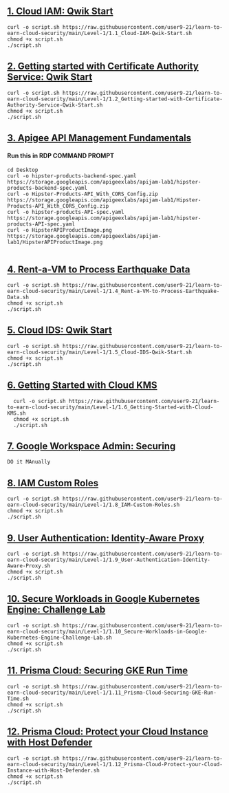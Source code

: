 ## [1. Cloud IAM: Qwik Start](https://www.cloudskillsboost.google/games/2265/labs/12925)
```
curl -o script.sh https://raw.githubusercontent.com/user9-21/learn-to-earn-cloud-security/main/Level-1/1.1_Cloud-IAM-Qwik-Start.sh
chmod +x script.sh
./script.sh

```

## [2. Getting started with Certificate Authority Service: Qwik Start](https://www.cloudskillsboost.google/games/2265/labs/12926)
```
curl -o script.sh https://raw.githubusercontent.com/user9-21/learn-to-earn-cloud-security/main/Level-1/1.2_Getting-started-with-Certificate-Authority-Service-Qwik-Start.sh
chmod +x script.sh
./script.sh

```

## [3. Apigee API Management Fundamentals](https://www.cloudskillsboost.google/games/2265/labs/12927)

#### Run this in RDP COMMAND PROMPT
```
cd Desktop
curl -o hipster-products-backend-spec.yaml https://storage.googleapis.com/apigeexlabs/apijam-lab1/hipster-products-backend-spec.yaml
curl -o Hipster-Products-API_With_CORS_Config.zip https://storage.googleapis.com/apigeexlabs/apijam-lab1/Hipster-Products-API_With_CORS_Config.zip
curl -o hipster-products-API-spec.yaml https://storage.googleapis.com/apigeexlabs/apijam-lab1/hipster-products-API-spec.yaml
curl -o HipsterAPIProductImage.png https://storage.googleapis.com/apigeexlabs/apijam-lab1/HipsterAPIProductImage.png


```

## [4. Rent-a-VM to Process Earthquake Data](https://www.cloudskillsboost.google/games/2265/labs/12928)
```
curl -o script.sh https://raw.githubusercontent.com/user9-21/learn-to-earn-cloud-security/main/Level-1/1.4_Rent-a-VM-to-Process-Earthquake-Data.sh
chmod +x script.sh
./script.sh

```

## [5. Cloud IDS: Qwik Start](https://www.cloudskillsboost.google/games/2265/labs/12929)
```
curl -o script.sh https://raw.githubusercontent.com/user9-21/learn-to-earn-cloud-security/main/Level-1/1.5_Cloud-IDS-Qwik-Start.sh
chmod +x script.sh
./script.sh

```

## [6. Getting Started with Cloud KMS](https://www.cloudskillsboost.google/games/2265/labs/12930)
```
  curl -o script.sh https://raw.githubusercontent.com/user9-21/learn-to-earn-cloud-security/main/Level-1/1.6_Getting-Started-with-Cloud-KMS.sh
  chmod +x script.sh
  ./script.sh

```

## [7. Google Workspace Admin: Securing](https://www.cloudskillsboost.google/games/2265/labs/12931)
```
DO it MAnually

```

## [8. IAM Custom Roles](https://www.cloudskillsboost.google/games/2265/labs/12932)
```
curl -o script.sh https://raw.githubusercontent.com/user9-21/learn-to-earn-cloud-security/main/Level-1/1.8_IAM-Custom-Roles.sh
chmod +x script.sh
./script.sh

```

## [9. User Authentication: Identity-Aware Proxy](https://www.cloudskillsboost.google/games/2265/labs/12933)
```
curl -o script.sh https://raw.githubusercontent.com/user9-21/learn-to-earn-cloud-security/main/Level-1/1.9_User-Authentication-Identity-Aware-Proxy.sh
chmod +x script.sh
./script.sh

```

## [10. Secure Workloads in Google Kubernetes Engine: Challenge Lab](https://www.cloudskillsboost.google/games/2265/labs/12934)
```
curl -o script.sh https://raw.githubusercontent.com/user9-21/learn-to-earn-cloud-security/main/Level-1/1.10_Secure-Workloads-in-Google-Kubernetes-Engine-Challenge-Lab.sh
chmod +x script.sh
./script.sh

```

## [11. Prisma Cloud: Securing GKE Run Time](https://www.cloudskillsboost.google/games/2265/labs/12935)
```
curl -o script.sh https://raw.githubusercontent.com/user9-21/learn-to-earn-cloud-security/main/Level-1/1.11_Prisma-Cloud-Securing-GKE-Run-Time.sh
chmod +x script.sh
./script.sh

```

## [12. Prisma Cloud: Protect your Cloud Instance with Host Defender](https://www.cloudskillsboost.google/games/2265/labs/12936)
```
curl -o script.sh https://raw.githubusercontent.com/user9-21/learn-to-earn-cloud-security/main/Level-1/1.12_Prisma-Cloud-Protect-your-Cloud-Instance-with-Host-Defender.sh
chmod +x script.sh
./script.sh

```

